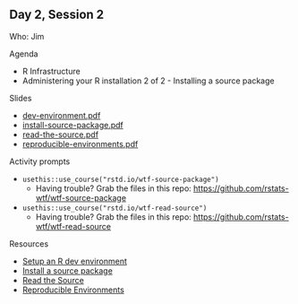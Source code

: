 ## Day 2, Session 2

Who: Jim

Agenda

  * R Infrastructure
  * Administering your R installation 2 of 2 - Installing a source package
  
Slides

  * [dev-environment.pdf](materials/dev-environment.pdf)
  * [install-source-package.pdf](materials/install-source-package.pdf)
  * [read-the-source.pdf](materials/read-the-source.pdf)
  * [reproducible-environments.pdf](materials/reproducible-environments.pdf)
  
Activity prompts

  * `usethis::use_course("rstd.io/wtf-source-package")`
    - Having trouble? Grab the files in this repo: <https://github.com/rstats-wtf/wtf-source-package>
  * `usethis::use_course("rstd.io/wtf-read-source")`
    - Having trouble? Grab the files in this repo: <https://github.com/rstats-wtf/wtf-read-source>

Resources

  * [Setup an R dev environment](https://whattheyforgot.org/set-up-an-r-dev-environment.html)
  * [Install a source package](https://whattheyforgot.org/install-a-source-package.html)
  * [Read the Source](https://whattheyforgot.org/read-the-source.html)
  * [Reproducible Environments](https://environments.rstudio.com/)
